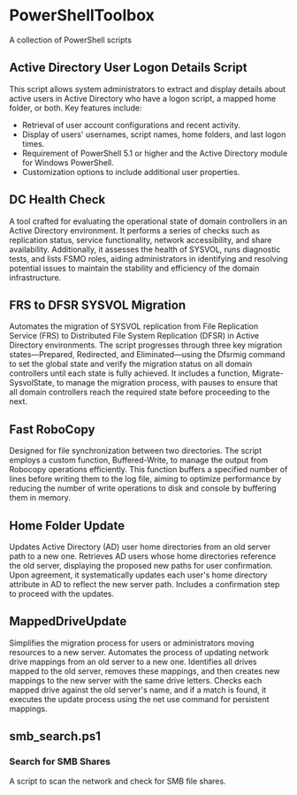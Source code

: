 # PowerShellToolbox
A collection of PowerShell scripts

## Active Directory User Logon Details Script

This script allows system administrators to extract and display details about active users in Active Directory who have a logon script, a mapped home folder, or both. Key features include:

* Retrieval of user account configurations and recent activity.
* Display of users' usernames, script names, home folders, and last logon times.
* Requirement of PowerShell 5.1 or higher and the Active Directory module for Windows PowerShell.
* Customization options to include additional user properties.

## DC Health Check
A tool crafted for evaluating the operational state of domain controllers in an Active Directory environment. It performs a series of checks such as replication status, service functionality, network accessibility, and share availability. Additionally, it assesses the health of SYSVOL, runs diagnostic tests, and lists FSMO roles, aiding administrators in identifying and resolving potential issues to maintain the stability and efficiency of the domain infrastructure.

## FRS to DFSR SYSVOL Migration
Automates the migration of SYSVOL replication from File Replication Service (FRS) to Distributed File System Replication (DFSR) in Active Directory environments. The script progresses through three key migration states—Prepared, Redirected, and Eliminated—using the Dfsrmig command to set the global state and verify the migration status on all domain controllers until each state is fully achieved. It includes a function, Migrate-SysvolState, to manage the migration process, with pauses to ensure that all domain controllers reach the required state before proceeding to the next.

## Fast RoboCopy
Designed for file synchronization between two directories. The script employs a custom function, Buffered-Write, to manage the output from Robocopy operations efficiently. This function buffers a specified number of lines before writing them to the log file, aiming to optimize performance by reducing the number of write operations to disk and console by buffering them in memory.

## Home Folder Update
Updates Active Directory (AD) user home directories from an old server path to a new one. Retrieves AD users whose home directories reference the old server, displaying the proposed new paths for user confirmation. Upon agreement, it systematically updates each user's home directory attribute in AD to reflect the new server path. Includes a confirmation step to proceed with the updates.

## MappedDriveUpdate
Simplifies the migration process for users or administrators moving resources to a new server.
Automates the process of updating network drive mappings from an old server to a new one.
Identifies all drives mapped to the old server, removes these mappings, and then creates new mappings to the new server with the same drive letters.
Checks each mapped drive against the old server's name, and if a match is found, it executes the update process using the net use command for persistent mappings.

## smb_search.ps1
### Search for SMB Shares
A script to scan the network and check for SMB file shares.
